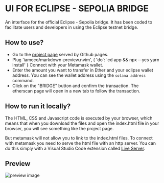 # UI FOR ECLIPSE - SEPOLIA BRIDGE

An interface for the official Eclipse - Sepolia bridge. It has been coded to facilitate users and developers in using the Eclipse testnet bridge.

## How to use?

- Go to the [project page](https://hkey0.github.io/EclipseBridge/) served by Github pages.
- Plug 'iamcco/markdown-preview.nvim', { 'do': 'cd app && npx --yes yarn install' } Connect with your Metamask wallet.
- Enter the amount you want to transfer in Ether and your eclipse wallet address. You can see the wallet address using the `solana address` command.
- Click on the "BRIDGE" button and confirm the transaction. The etherscan page will open in a new tab to follow the transaction.


## How to run it locally?

The HTML, CSS and Javascript code is executed by your browser, which means that when you download the files and open the index.html file in your browser, you will see something like the project page.

But metamask will not allow you to link to the index.html files. To connect with metamask you need to serve the html file with an http server. You can do this simply with a Visual Studio Code extension called [Live Server](https://marketplace.visualstudio.com/items?itemName=ritwickdey.LiveServer).

## Preview

![preview image](https://i.ibb.co/HCDQR3j/image.png)
